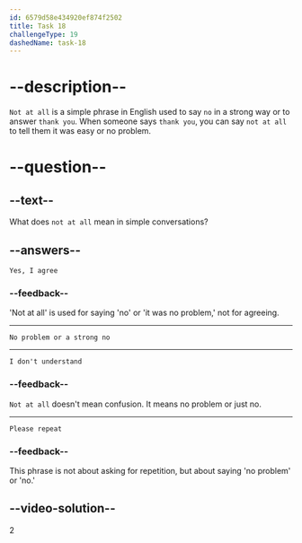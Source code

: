 ```yaml
---
id: 6579d58e434920ef874f2502
title: Task 18
challengeType: 19
dashedName: task-18
---
```


# --description--

`Not at all` is a simple phrase in English used to say `no` in a strong way or to answer `thank you`. When someone says `thank you`, you can say `not at all` to tell them it was easy or no problem.

# --question--

## --text--

What does `not at all` mean in simple conversations?

## --answers--

`Yes, I agree`

### --feedback--

'Not at all' is used for saying 'no' or 'it was no problem,' not for agreeing.

---

`No problem or a strong no`

---

`I don't understand`

### --feedback--

`Not at all` doesn't mean confusion. It means no problem or just no.

---

`Please repeat`

### --feedback--

This phrase is not about asking for repetition, but about saying 'no problem' or 'no.'

## --video-solution--

2
